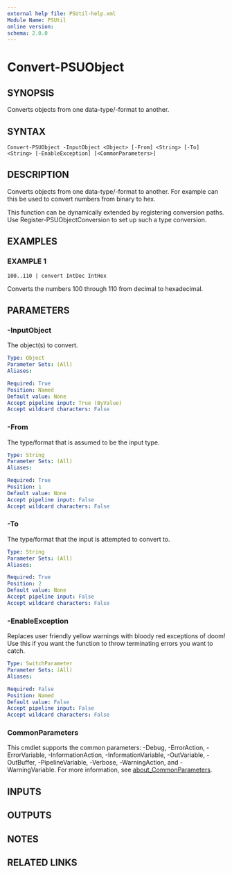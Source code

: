 ```yaml
---
external help file: PSUtil-help.xml
Module Name: PSUtil
online version:
schema: 2.0.0
---
```


# Convert-PSUObject

## SYNOPSIS
Converts objects from one data-type/-format to another.

## SYNTAX

```
Convert-PSUObject -InputObject <Object> [-From] <String> [-To] <String> [-EnableException] [<CommonParameters>]
```

## DESCRIPTION
Converts objects from one data-type/-format to another.
For example can this be used to convert numbers from binary to hex.

This function can be dynamically extended by registering conversion paths.
Use Register-PSUObjectConversion to set up such a type conversion.

## EXAMPLES

### EXAMPLE 1
```
100..110 | convert IntDec IntHex
```

Converts the numbers 100 through 110 from decimal to hexadecimal.

## PARAMETERS

### -InputObject
The object(s) to convert.

```yaml
Type: Object
Parameter Sets: (All)
Aliases:

Required: True
Position: Named
Default value: None
Accept pipeline input: True (ByValue)
Accept wildcard characters: False
```

### -From
The type/format that is assumed to be the input type.

```yaml
Type: String
Parameter Sets: (All)
Aliases:

Required: True
Position: 1
Default value: None
Accept pipeline input: False
Accept wildcard characters: False
```

### -To
The type/format that the input is attempted to convert to.

```yaml
Type: String
Parameter Sets: (All)
Aliases:

Required: True
Position: 2
Default value: None
Accept pipeline input: False
Accept wildcard characters: False
```

### -EnableException
Replaces user friendly yellow warnings with bloody red exceptions of doom!
Use this if you want the function to throw terminating errors you want to catch.

```yaml
Type: SwitchParameter
Parameter Sets: (All)
Aliases:

Required: False
Position: Named
Default value: False
Accept pipeline input: False
Accept wildcard characters: False
```

### CommonParameters
This cmdlet supports the common parameters: -Debug, -ErrorAction, -ErrorVariable, -InformationAction, -InformationVariable, -OutVariable, -OutBuffer, -PipelineVariable, -Verbose, -WarningAction, and -WarningVariable. For more information, see [about_CommonParameters](http://go.microsoft.com/fwlink/?LinkID=113216).

## INPUTS

## OUTPUTS

## NOTES

## RELATED LINKS
